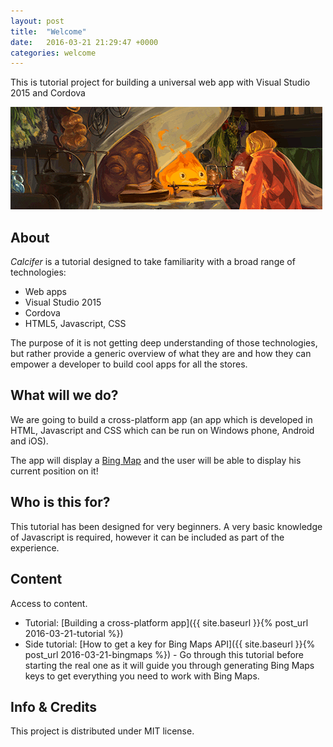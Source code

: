 ```yaml
---
layout: post
title:  "Welcome"
date:   2016-03-21 21:29:47 +0000
categories: welcome
---
```

This is tutorial project for building a universal web app with Visual Studio 2015 and Cordova

![Calcifer](images/calcifer.png)

## About
_Calcifer_ is a tutorial designed to take familiarity with a broad range of technologies:

- Web apps
- Visual Studio 2015
- Cordova
- HTML5, Javascript, CSS

The purpose of it is not getting deep understanding of those technologies, but rather provide a generic overview of what they are and how they can empower a developer to build cool apps for all the stores.

## What will we do?
We are going to build a cross-platform app (an app which is developed in HTML, Javascript and CSS which can be run on Windows phone, Android and iOS).

The app will display a [Bing Map](http://www.microsoft.com/maps/choose-your-bing-maps-API.aspx) and the user will be able to display his current position on it!

## Who is this for?
This tutorial has been designed for very beginners. A very basic knowledge of Javascript is required, however it can be included as part of the experience.

## Content
Access to content.

- Tutorial: [Building a cross-platform app]({{ site.baseurl }}{% post_url 2016-03-21-tutorial %})
- Side tutorial: [How to get a key for Bing Maps API]({{ site.baseurl }}{% post_url 2016-03-21-bingmaps %}) - Go through this tutorial before starting the real one as it will guide you through generating Bing Maps keys to get everything you need to work with Bing Maps.

## Info & Credits
This project is distributed under MIT license.

